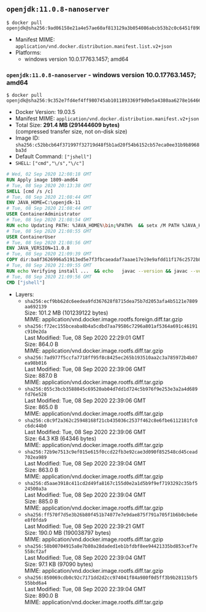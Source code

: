 ## `openjdk:11.0.8-nanoserver`

```console
$ docker pull openjdk@sha256:9ad06158e21a4e57ae60af813129a3b054086abcb53b2c0c6451f890df095594
```

-	Manifest MIME: `application/vnd.docker.distribution.manifest.list.v2+json`
-	Platforms:
	-	windows version 10.0.17763.1457; amd64

### `openjdk:11.0.8-nanoserver` - windows version 10.0.17763.1457; amd64

```console
$ docker pull openjdk@sha256:9c352e7fd4ef4ff980745ab1011893369f9d0e5a4380aa6278e16466e2a833e0
```

-	Docker Version: 19.03.5
-	Manifest MIME: `application/vnd.docker.distribution.manifest.v2+json`
-	Total Size: **291.4 MB (291444609 bytes)**  
	(compressed transfer size, not on-disk size)
-	Image ID: `sha256:c52bbcb64f371997f32719d48f5b1ad20f54b6152cb57eca0ee31b9b8968ba3d`
-	Default Command: `["jshell"]`
-	`SHELL`: `["cmd","\/s","\/c"]`

```dockerfile
# Wed, 02 Sep 2020 12:08:18 GMT
RUN Apply image 1809-amd64
# Tue, 08 Sep 2020 20:13:38 GMT
SHELL [cmd /s /c]
# Tue, 08 Sep 2020 21:08:44 GMT
ENV JAVA_HOME=C:\openjdk-11
# Tue, 08 Sep 2020 21:08:44 GMT
USER ContainerAdministrator
# Tue, 08 Sep 2020 21:08:54 GMT
RUN echo Updating PATH: %JAVA_HOME%\bin;%PATH% 	&& setx /M PATH %JAVA_HOME%\bin;%PATH%
# Tue, 08 Sep 2020 21:08:55 GMT
USER ContainerUser
# Tue, 08 Sep 2020 21:08:56 GMT
ENV JAVA_VERSION=11.0.8
# Tue, 08 Sep 2020 21:09:39 GMT
COPY dir:ba8f3626996a51913ed5e7f3fbcaeadaf7aaae17e19e9afdd11f176c2572b854 in C:\openjdk-11 
# Tue, 08 Sep 2020 21:09:55 GMT
RUN echo Verifying install ... 	&& echo   javac --version && javac --version 	&& echo   java --version && java --version
# Tue, 08 Sep 2020 21:09:56 GMT
CMD ["jshell"]
```

-	Layers:
	-	`sha256:ecf9bb62dc6eedea9fd367628f8715dea75b7d2053afa4b5121e7809aa692139`  
		Size: 101.2 MB (101239122 bytes)  
		MIME: application/vnd.docker.image.rootfs.foreign.diff.tar.gzip
	-	`sha256:f72ec155bceaba8b4a5cdbd7aa79586c7296a801af5364a691c46191c910e2da`  
		Last Modified: Tue, 08 Sep 2020 22:29:01 GMT  
		Size: 864.0 B  
		MIME: application/vnd.docker.image.rootfs.diff.tar.gzip
	-	`sha256:7ad977f5ccfa7718ff95f8c8425ec265b193510aa2c3a785972b4b07ea98b016`  
		Last Modified: Tue, 08 Sep 2020 22:39:06 GMT  
		Size: 887.0 B  
		MIME: application/vnd.docker.image.rootfs.diff.tar.gzip
	-	`sha256:055c3bcb3588045c69520ab04d7dd1d724c5b976f9e253e3a2a4d689fd76e528`  
		Last Modified: Tue, 08 Sep 2020 22:39:06 GMT  
		Size: 865.0 B  
		MIME: application/vnd.docker.image.rootfs.diff.tar.gzip
	-	`sha256:c8c9f2a362c25948168f21cb435036c2537f462c8e6fbe6112181fc0c6dc44b0`  
		Last Modified: Tue, 08 Sep 2020 22:39:06 GMT  
		Size: 64.3 KB (64346 bytes)  
		MIME: application/vnd.docker.image.rootfs.diff.tar.gzip
	-	`sha256:72b9e7513c9ef015e615f0ccd22fb3e92cae3d090f852548cd45cead702ea989`  
		Last Modified: Tue, 08 Sep 2020 22:39:04 GMT  
		Size: 863.0 B  
		MIME: application/vnd.docker.image.rootfs.diff.tar.gzip
	-	`sha256:d5aae3918c411cd2d49fa8167c155d0e2a1d5b9f9ef7193292c35bf524500a3a`  
		Last Modified: Tue, 08 Sep 2020 22:39:04 GMT  
		Size: 885.0 B  
		MIME: application/vnd.docker.image.rootfs.diff.tar.gzip
	-	`sha256:ff570f7d5e3b26b80f451b74077e7e9dae875f791a705f1b6b0cbe6ee8f0fda9`  
		Last Modified: Tue, 08 Sep 2020 22:39:21 GMT  
		Size: 190.0 MB (190038797 bytes)  
		MIME: application/vnd.docker.image.rootfs.diff.tar.gzip
	-	`sha256:58b00704915a8e7b80a28daded1eb1bfdbf8ee94421335bd853cef7e558cf2af`  
		Last Modified: Tue, 08 Sep 2020 22:39:04 GMT  
		Size: 97.1 KB (97090 bytes)  
		MIME: application/vnd.docker.image.rootfs.diff.tar.gzip
	-	`sha256:850069cdb0c92c7171dd2d2cc974041f84a980f0d5ff3b9b28115bf555bbd6a4`  
		Last Modified: Tue, 08 Sep 2020 22:39:04 GMT  
		Size: 890.0 B  
		MIME: application/vnd.docker.image.rootfs.diff.tar.gzip
